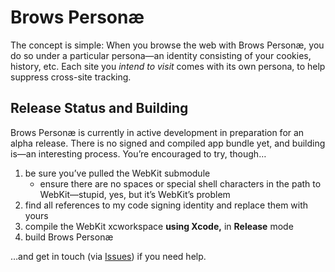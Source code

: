 # Brows Personæ

The concept is simple: When you browse the web with Brows Personæ, you do so under a particular persona—an identity consisting of your cookies, history, etc. Each site you *intend to visit* comes with its own persona, to help suppress cross-site tracking.

## Release Status and Building

Brows Personæ is currently in active development in preparation for an alpha release. There is no signed and compiled app bundle yet, and building is—an interesting process. You’re encouraged to try, though…

1. be sure you’ve pulled the WebKit submodule
    - ensure there are no spaces or special shell characters in the path to WebKit—stupid, yes, but it’s WebKit’s problem
2. find all references to my code signing identity and replace them with yours
2. compile the WebKit xcworkspace **using Xcode,** in **Release** mode
3. build Brows Personæ

…and get in touch (via [Issues][tissue]) if you need help.





[tissue]: https://github.com/talusbb/Brows-Personae/issues
